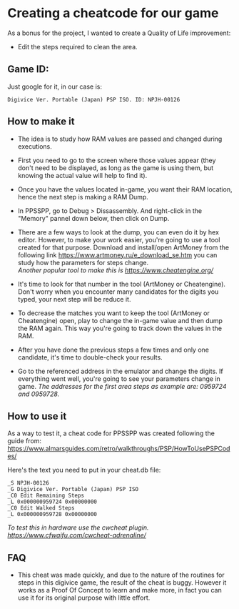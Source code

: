 # Creating a cheatcode for our game

As a bonus for the project, I wanted to create a Quality of Life improvement:  
- Edit the steps required to clean the area. 

## Game ID: 

Just google for it, in our case is:
```
Digivice Ver. Portable (Japan) PSP ISO. ID: NPJH-00126
```

## How to make it

- The idea is to study how RAM values are passed and changed during executions.

- First you need to go to the screen where those values appear (they don't need to be displayed, as long as the game
is using them, but knowing the actual value will help to find it).

- Once you have the values located in-game, you want their RAM location, hence the next step is making a RAM Dump. 

- In PPSSPP, go to Debug > Dissassembly. And right-click in the "Memory" pannel down below, then click on Dump.

- There are a few ways to look at the dump, you can even do it by hex editor. However, to make your work easier, 
you're going to use a tool created for that purpose. Download and install/open ArtMoney from the following link 
https://www.artmoney.ru/e_download_se.htm you can study how the parameters for steps change.  
*Another popular tool to make this is https://www.cheatengine.org/*

- It's time to look for that number in the tool (ArtMoney or Cheatengine). Don't worry when you encounter many
candidates for the digits you typed, your next step will be reduce it.

- To decrease the matches you want to keep the tool (ArtMoney or Cheatengine) open, play to change the in-game 
value and then dump the RAM again. This way you're going to track down the values in the RAM. 

- After you have done the previous steps a few times and only one candidate, it's time to double-check your results.

- Go to the referenced address in the emulator and change the digits. If everything went well, you're going to see 
your parameters change in game. *The addresses for the first area steps as example are: 0959724 and 0959728.*

## How to use it

As a way to test it, a cheat code for PPSSPP was created following the guide from:
https://www.almarsguides.com/retro/walkthroughs/PSP/HowToUsePSPCodes/

Here's the text you need to put in your cheat.db file:
```
_S NPJH-00126
_G Digivice Ver. Portable (Japan) PSP ISO
_C0 Edit Remaining Steps
_L 0x000000959724 0x00000000    
_C0 Edit Walked Steps
_L 0x000000959728 0x00000000
```
*To test this in hardware use the cwcheat plugin. https://www.cfwaifu.com/cwcheat-adrenaline/*


## FAQ

- This cheat was made quickly, and due to the nature of the routines for steps in this digivice game, the 
result of the cheat is buggy. However it works as a Proof Of Concept to learn and make more, in fact you can use 
it for its original purpose with little effort.



